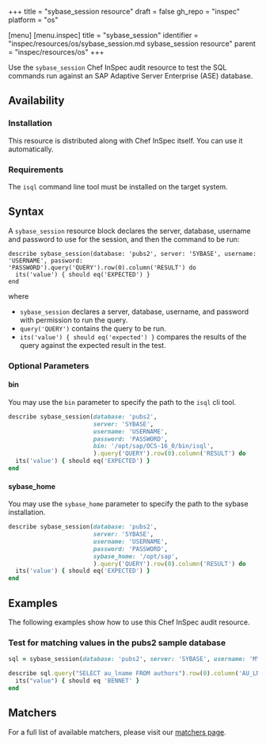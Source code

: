 +++
title = "sybase_session resource"
draft = false
gh_repo = "inspec"
platform = "os"

[menu]
  [menu.inspec]
    title = "sybase_session"
    identifier = "inspec/resources/os/sybase_session.md sybase_session resource"
    parent = "inspec/resources/os"
+++

Use the `sybase_session` Chef InSpec audit resource to test the SQL commands run against an SAP Adaptive Server Enterprise (ASE) database.

## Availability

### Installation

This resource is distributed along with Chef InSpec itself. You can use it automatically.

### Requirements

The `isql` command line tool must be installed on the target system.

## Syntax

A `sybase_session` resource block declares the server, database, username and password to use for the session, and then the command to be run:

    describe sybase_session(database: 'pubs2', server: 'SYBASE', username: 'USERNAME', password: 'PASSWORD').query('QUERY').row(0).column('RESULT') do
      its('value') { should eq('EXPECTED') }
    end

where

- `sybase_session` declares a server, database, username, and password with permission to run the query.
- `query('QUERY')` contains the query to be run.
- `its('value') { should eq('expected') }` compares the results of the query against the expected result in the test.

### Optional Parameters

#### bin

You may use the `bin` parameter to specify the path to the `isql` cli tool.

```ruby
describe sybase_session(database: 'pubs2',
                        server: 'SYBASE',
                        username: 'USERNAME',
                        password: 'PASSWORD',
                        bin: '/opt/sap/OCS-16_0/bin/isql',
                        ).query('QUERY').row(0).column('RESULT') do
  its('value') { should eq('EXPECTED') }
end
```

#### sybase_home

You may use the `sybase_home` parameter to specify the path to the sybase installation.

```ruby
describe sybase_session(database: 'pubs2',
                        server: 'SYBASE',
                        username: 'USERNAME',
                        password: 'PASSWORD',
                        sybase_home: '/opt/sap',
                        ).query('QUERY').row(0).column('RESULT') do
  its('value') { should eq('EXPECTED') }
end
```

## Examples

The following examples show how to use this Chef InSpec audit resource.

### Test for matching values in the pubs2 sample database

```ruby
sql = sybase_session(database: 'pubs2', server: 'SYBASE', username: 'MY_USER', password: 'PASSWORD')

describe sql.query("SELECT au_lname FROM authors").row(0).column('AU_LNAME') do
  its("value") { should eq 'BENNET' }
end
```

## Matchers

For a full list of available matchers, please visit our [matchers page](/inspec/matchers/).
